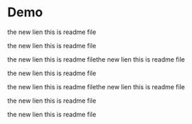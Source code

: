 # Demo

the new lien 
this is readme file


the new lien 
this is readme file


the new lien 
this is readme filethe new lien 
this is readme file


the new lien 
this is readme file


the new lien 
this is readme filethe new lien 
this is readme file


the new lien 
this is readme file


the new lien 
this is readme file